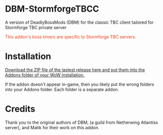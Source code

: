 # DBM-StormforgeTBCC
A version of DeadlyBossMods (DBM) for the classic TBC client tailored for Stormforge TBC private server

<span style="color: #f03c15">This addon's boss timers are specific to Stormforge TBC servers.</span>

# Installation

[Download the ZIP file of the lastest release here and put them into the Addons folder of your WoW installation.](https://github.com/MecAtlantiss/DBM-StormforgeTBCC/releases/latest)

If the addon doesn't appear in-game, then you likely put the wrong folders into your Addons folder. Each folder is a separate addon.

#  Credits

Thank you to the original authors of DBM, <Top Lads> (a guild from Netherwing Atlantiss server), and Matik for their work on this addon.
